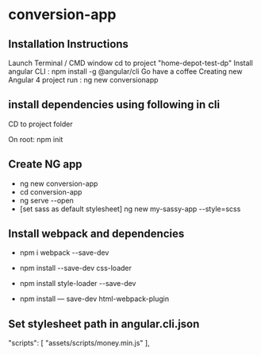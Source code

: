 # conversion-app

## Installation Instructions

Launch Terminal / CMD window
cd to project "home-depot-test-dp"
Install angular CLI : npm install -g @angular/cli
Go have a coffee
Creating new Angular 4 project run : 
ng new conversionapp


## install dependencies using following in cli 

CD to project folder

On root:
npm init

## Create NG app

- ng new conversion-app
- cd conversion-app
- ng serve --open
- [set sass as default stylesheet] ng new my-sassy-app --style=scss


## Install webpack and dependencies

- npm i webpack --save-dev
- npm install --save-dev css-loader

- npm install style-loader --save-dev
- npm install — save-dev html-webpack-plugin

## Set stylesheet path in angular.cli.json

"scripts": [
        "assets/scripts/money.min.js"
      ],




